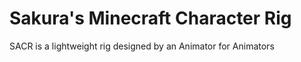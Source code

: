 # Sakura's Minecraft Character Rig
SACR is a lightweight rig designed by an Animator for Animators

